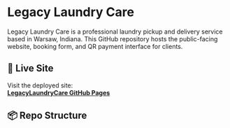 # Legacy Laundry Care

Legacy Laundry Care is a professional laundry pickup and delivery service based in Warsaw, Indiana. This GitHub repository hosts the public-facing website, booking form, and QR payment interface for clients.

## 🔗 Live Site

Visit the deployed site:  
**[LegacyLaundryCare GitHub Pages](https://christinahban2017.github.io/LegacyLaundryCare/)**

## 📦 Repo Structure

